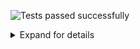 ![Tests passed successfully](https://img.shields.io/badge/tests-1%20passed-success)
<details><summary>Expand for details</summary>
 
|Report|Passed|Failed|Skipped|Time|
|:---|---:|---:|---:|---:|
|fixtures/jest-junit-eslint.xml|1 ✅|||0ms|
## ✅ <a id="user-content-r0" href="#r0">fixtures/jest-junit-eslint.xml</a>
**1** tests were completed in **0ms** with **1** passed, **0** failed and **0** skipped.
|Test suite|Passed|Failed|Skipped|Time|
|:---|---:|---:|---:|---:|
|[test.jsx](#r0s0)|1 ✅|||0ms|
### ✅ <a id="user-content-r0s0" href="#r0s0">test.jsx</a>
```
test
  ✅ test.jsx
```
</details>